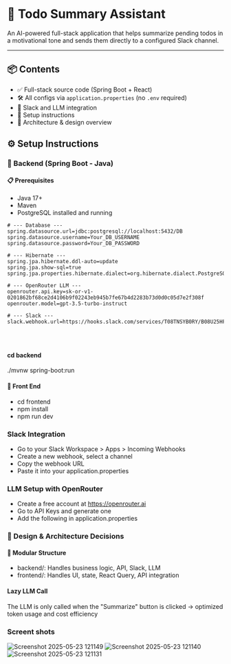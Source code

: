 # 📝 Todo Summary Assistant

An AI-powered full-stack application that helps summarize pending todos in a motivational tone and sends them directly to a configured Slack channel.

---

## 📦 Contents

- ✅ Full-stack source code (Spring Boot + React)
- 🛠️ All configs via `application.properties` (no `.env` required)
- 🔌 Slack and LLM integration
- 📖 Setup instructions
- 🧱 Architecture & design overview

## ⚙️ Setup Instructions

### 🔧 Backend (Spring Boot - Java)

#### 📋 Prerequisites

- Java 17+
- Maven
- PostgreSQL installed and running

```properties
# --- Database ---
spring.datasource.url=jdbc:postgresql://localhost:5432/DB
spring.datasource.username=Your_DB_USERNAME
spring.datasource.password=Your_DB_PASSWORD

# --- Hibernate ---
spring.jpa.hibernate.ddl-auto=update
spring.jpa.show-sql=true
spring.jpa.properties.hibernate.dialect=org.hibernate.dialect.PostgreSQLDialect

# --- OpenRouter LLM ---
openrouter.api.key=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
openrouter.model=gpt-3.5-turbo-instruct

# --- Slack ---
slack.webhook.url=https://hooks.slack.com/services/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




```
#### cd backend
./mvnw spring-boot:run

#### 🔧 Front End
- cd frontend
- npm install
- npm run dev

### Slack Integration

- Go to your Slack Workspace > Apps > Incoming Webhooks
- Create a new webhook, select a channel
- Copy the webhook URL
- Paste it into your application.properties

###  LLM Setup with OpenRouter

- Create a free account at https://openrouter.ai
- Go to API Keys and generate one
- Add the following in application.properties

### 🧱 Design & Architecture Decisions

#### 📁 Modular Structure

- backend/: Handles business logic, API, Slack, LLM
- frontend/: Handles UI, state, React Query, API integration

#### Lazy LLM Call

The LLM is only called when the "Summarize" button is clicked → optimized token usage and cost efficiency





### Screent shots
![Screenshot 2025-05-23 121149](https://github.com/user-attachments/assets/32adab3b-70a5-43fa-8775-42895fde5654)
![Screenshot 2025-05-23 121140](https://github.com/user-attachments/assets/417576e2-67a7-4093-95f5-8bd52a750f36)
![Screenshot 2025-05-23 121131](https://github.com/user-attachments/assets/f79ad933-e7ed-4b32-8089-58656abc512f)

